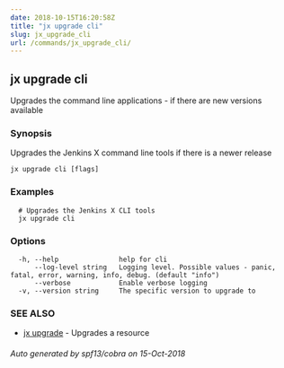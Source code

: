 ```yaml
---
date: 2018-10-15T16:20:58Z
title: "jx upgrade cli"
slug: jx_upgrade_cli
url: /commands/jx_upgrade_cli/
---
```

## jx upgrade cli

Upgrades the command line applications - if there are new versions available

### Synopsis

Upgrades the Jenkins X command line tools if there is a newer release

```
jx upgrade cli [flags]
```

### Examples

```
  # Upgrades the Jenkins X CLI tools
  jx upgrade cli
```

### Options

```
  -h, --help               help for cli
      --log-level string   Logging level. Possible values - panic, fatal, error, warning, info, debug. (default "info")
      --verbose            Enable verbose logging
  -v, --version string     The specific version to upgrade to
```

### SEE ALSO

* [jx upgrade](/commands/jx_upgrade/)	 - Upgrades a resource

###### Auto generated by spf13/cobra on 15-Oct-2018

